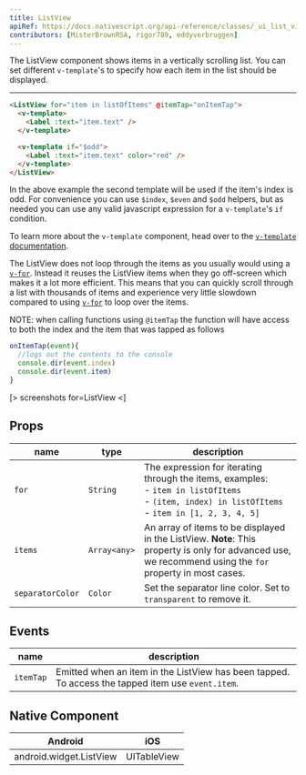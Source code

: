 ```yaml
---
title: ListView
apiRef: https://docs.nativescript.org/api-reference/classes/_ui_list_view_.listview
contributors: [MisterBrownRSA, rigor789, eddyverbruggen]
---
```


The ListView component shows items in a vertically scrolling list. You can set different `v-template`'s to specify how each item in the list should be displayed.

---

```html
<ListView for="item in listOfItems" @itemTap="onItemTap">
  <v-template>
    <Label :text="item.text" />
  </v-template>

  <v-template if="$odd">
    <Label :text="item.text" color="red" />
  </v-template>
</ListView>
```

In the above example the second template will be used if the item's index is odd.
For convenience you can use `$index`, `$even` and `$odd` helpers, but as needed you can use any valid javascript expression for a `v-template`'s `if` condition.

To learn more about the `v-template` component, head over to the [`v-template` documentation](/en/docs/utilities/v-template).

The ListView does not loop through the items as you usually would using a [`v-for`](https://vuejs.org/v2/guide/list.html#Mapping-an-Array-to-Elements-with-v-for). Instead it reuses the ListView items when they go off-screen which makes it a lot more efficient. This means that you can quickly scroll through a list with thousands of items and experience very little slowdown compared to using [`v-for`](https://vuejs.org/v2/guide/list.html#Mapping-an-Array-to-Elements-with-v-for) to loop over the items.

NOTE: when calling functions using `@itemTap` the function will have access to both the index and the item that was tapped as follows
```js
onItemTap(event){
  //logs out the contents to the console
  console.dir(event.index)
  console.dir(event.item)
}
```

[> screenshots for=ListView <]

## Props

| name | type | description |
|------|------|-------------|
| `for` | `String` | The expression for iterating through the items, examples:<br>- `item in listOfItems`<br>- `(item, index) in listOfItems`<br>- `item in [1, 2, 3, 4, 5]`
| `items` | `Array<any>` | An array of items to be displayed in the ListView. **Note**: This property is only for advanced use, we recommend using the `for` property in most cases.
| `separatorColor` | `Color` | Set the separator line color. Set to `transparent` to remove it.

## Events

| name | description |
|------|-------------|
| `itemTap`| Emitted when an item in the ListView has been tapped. To access the tapped item use `event.item`.

## Native Component
| Android | iOS |
|---------|-----|
| android.widget.ListView | UITableView
